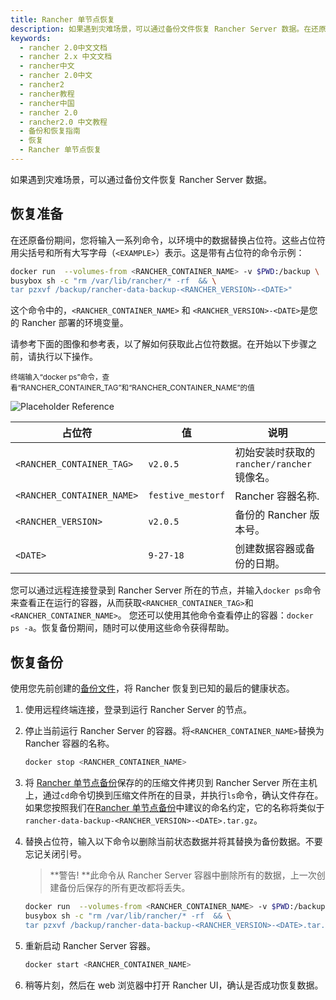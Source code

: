 ```yaml
---
title: Rancher 单节点恢复
description: 如果遇到灾难场景，可以通过备份文件恢复 Rancher Server 数据。在还原备份期间，您将输入一系列命令，以环境中的数据替换占位符。这些占位符用尖括号和所有大写字母（`<EXAMPLE>`）表示。这是带有占位符的命令示例。
keywords:
  - rancher 2.0中文文档
  - rancher 2.x 中文文档
  - rancher中文
  - rancher 2.0中文
  - rancher2
  - rancher教程
  - rancher中国
  - rancher 2.0
  - rancher2.0 中文教程
  - 备份和恢复指南
  - 恢复
  - Rancher 单节点恢复
---
```


如果遇到灾难场景，可以通过备份文件恢复 Rancher Server 数据。

## 恢复准备

在还原备份期间，您将输入一系列命令，以环境中的数据替换占位符。这些占位符用尖括号和所有大写字母（`<EXAMPLE>`）表示。这是带有占位符的命令示例：

```bash
docker run  --volumes-from <RANCHER_CONTAINER_NAME> -v $PWD:/backup \
busybox sh -c "rm /var/lib/rancher/* -rf  && \
tar pzxvf /backup/rancher-data-backup-<RANCHER_VERSION>-<DATE>"
```

这个命令中的，`<RANCHER_CONTAINER_NAME>` 和 `<RANCHER_VERSION>-<DATE>`是您的 Rancher 部署的环境变量。

请参考下面的图像和参考表，以了解如何获取此占位符数据。在开始以下步骤之前，请执行以下操作。

<sup>
终端输入“docker ps”命令，查看“RANCHER_CONTAINER_TAG”和“RANCHER_CONTAINER_NAME”的值 </sup>

![Placeholder Reference](/img/rancher/placeholder-ref.png)

| 占位符                     | 值                | 说明                                      |
| -------------------------- | ----------------- | ----------------------------------------- |
| `<RANCHER_CONTAINER_TAG>`  | `v2.0.5`          | 初始安装时获取的`rancher/rancher`镜像名。 |
| `<RANCHER_CONTAINER_NAME>` | `festive_mestorf` | Rancher 容器名称.                         |
| `<RANCHER_VERSION>`        | `v2.0.5`          | 备份的 Rancher 版本号。                   |
| `<DATE>`                   | `9-27-18`         | 创建数据容器或备份的日期。                |

您可以通过远程连接登录到 Rancher Server 所在的节点，并输入`docker ps`命令来查看正在运行的容器，从而获取`<RANCHER_CONTAINER_TAG>`和`<RANCHER_CONTAINER_NAME>`。
您还可以使用其他命令查看停止的容器：`docker ps -a`。恢复备份期间，随时可以使用这些命令获得帮助。

## 恢复备份

使用您先前创建的[备份文件](/docs/rancher2/backups/2.0-2.4/single-node-backups/_index)，将 Rancher 恢复到已知的最后的健康状态。

1. 使用远程终端连接，登录到运行 Rancher Server 的节点。

1. 停止当前运行 Rancher Server 的容器。将`<RANCHER_CONTAINER_NAME>`替换为 Rancher 容器的名称。

   ```bash
   docker stop <RANCHER_CONTAINER_NAME>
   ```

1. 将 [Rancher 单节点备份](/docs/rancher2/backups/2.0-2.4/single-node-backups/_index)保存的的压缩文件拷贝到 Rancher Server 所在主机上，通过`cd`命令切换到压缩文件所在的目录，并执行`ls`命令，确认文件存在。如果您按照我们在[Rancher 单节点备份](/docs/rancher2/backups/2.0-2.4/single-node-backups/_index)中建议的命名约定，它的名称将类似于`rancher-data-backup-<RANCHER_VERSION>-<DATE>.tar.gz`。

1. 替换占位符，输入以下命令以删除当前状态数据并将其替换为备份数据。不要忘记关闭引号。

   > **警告! **此命令从 Rancher Server 容器中删除所有的数据，上一次创建备份后保存的所有更改都将丢失。

   ```bash
   docker run  --volumes-from <RANCHER_CONTAINER_NAME> -v $PWD:/backup \
   busybox sh -c "rm /var/lib/rancher/* -rf  && \
   tar pzxvf /backup/rancher-data-backup-<RANCHER_VERSION>-<DATE>.tar.gz"
   ```

1. 重新启动 Rancher Server 容器。

   ```bash
   docker start <RANCHER_CONTAINER_NAME>
   ```

1. 稍等片刻，然后在 web 浏览器中打开 Rancher UI，确认是否成功恢复数据。
